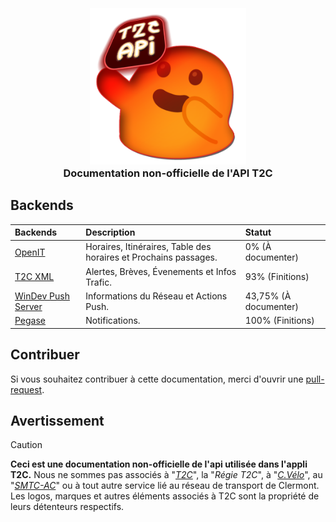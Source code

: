 <h3 align="center">
  <br>
  <img src="https://github.com/dumb-software/T2C-API-Documentation/blob/main/.github/assets/apilogo2.png?raw=true" width="250px" alt="Placeholder API logo"/>
  <br>
  <b>Documentation non-officielle de l'API T2C</b>
  <br>
</h3>

## Backends
| Backends                                                                                                             | Description                                                     | Statut               |
| :------------------------------------------------------------------------------------------------------------------- | :-------------------------------------------------------------- | :------------------- |
| [OpenIT](https://github.com/dumb-software/T2C-API-Documentation/tree/main/docs/OpenIT)                               | Horaires, Itinéraires, Table des horaires et Prochains passages.| 0% (À documenter)    |
| [T2C XML](https://github.com/dumb-software/T2C-API-Documentation/tree/main/docs/T2C_XML)                             | Alertes, Brèves, Évenements et Infos Trafic.                    | 93% (Finitions)      |
| [WinDev Push Server](https://github.com/dumb-software/T2C-API-Documentation/tree/main/docs/WD_Push)                  | Informations du Réseau et Actions Push.                         | 43,75% (À documenter) |
| [Pegase](https://github.com/dumb-software/T2C-API-Documentation/tree/main/docs/pegase)                               | Notifications.                                                  | 100% (Finitions)     |



## Contribuer

Si vous souhaitez contribuer à cette documentation, merci d'ouvrir une [pull-request](https://github.com/dumb-software/T2C-API-Documentation/pulls).

## Avertissement
>[!CAUTION]
> **Ceci est une documentation non-officielle de l'api utilisée dans l'appli T2C.**
> Nous ne sommes pas associés à "*[T2C](https://www.t2c.fr/)*", la "*Régie T2C*", à "*[C.Vélo](https://www.c-velo.fr/)*", au "*[SMTC-AC](https://www.smtc-clermont-agglo.fr/)*" ou à tout autre service lié au réseau de transport de Clermont.
> Les logos, marques et autres éléments associés à T2C sont la propriété de leurs détenteurs respectifs.

